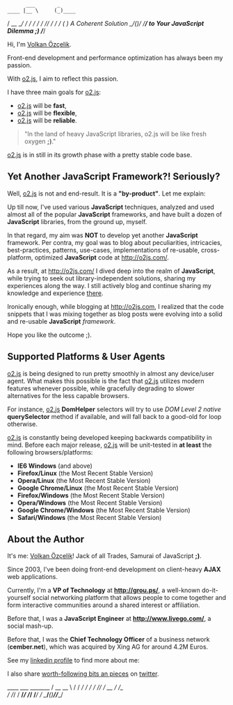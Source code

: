           ___       _
    ____ |__ \     (_)____
   / __ \__/ /    / / ___/
  / /_/ / __/_   / (__  )   A Coherent Solution
  \____/____(_)_/ /____/  to Your JavaScript Dilemma ;)
             /___/

Hi, I'm [Volkan Özçelik][1].

Front-end development and performance optimization has always been my passion.

With [o2.js][2], I aim to reflect this passion.

I have three main goals for [o2.js][2]:

* [o2.js][2] will be **fast**,
* [o2.js][2] will be **flexible**,
* [o2.js][2] will be **reliable**.

> "In the land of heavy JavaScript libraries,
> o2.js will be like fresh oxygen **;)**."

[o2.js][2] is in still in its growth phase with a pretty stable code base.

## Yet Another JavaScript Framework?! Seriously?

Well, [o2.js][2] is not and end-result. It is a **"by-product"**.
Let me explain:

Up till now, I've used various **JavaScript** techniques, analyzed and used
almost all of the popular **JavaScript** frameworks, and have built a dozen
of **JavaScript** libraries, from the ground up, myself.

In that regard, my aim was **NOT** to develop yet another **JavaScript**
framework. Per contra, my goal was to blog about peculiarities,
intricacies, best-practices, patterns, use-cases, implementations of
re-usable, cross-platform, optimized **JavaScript** code at <http://o2js.com/>.

As a result, at <http://o2js.com/> I dived deep into the realm of
**JavaScript**, while trying to seek out library-independent solutions,
sharing my experiences along the way. I still actively blog and continue
sharing my knowledge and experience [there][2].

Ironically enough, while blogging at <http://o2js.com>, I realized that the code
snippets that I was mixing together as blog posts were evolving into a solid
and re-usable **JavaScript** *framework*.

Hope you like the outcome ;).

## Supported Platforms & User Agents

[o2.js][2] is being designed to run pretty smoothly in almost any device/user
agent. What makes this possible is the fact that [o2.js][2] utilizes modern
features whenever possible, while gracefully degrading to slower alternatives
for the less capable browsers.

For instance, [o2.js][2] **DomHelper** selectors will try to use
*DOM Level 2* *native* **querySelector** method if available, and will fall back
to a good-old for loop otherwise.

[o2.js][2] is constantly being developed keeping backwards compatibility in
mind. Before each major release, [o2.js][2] will be unit-tested in **at least**
the following browsers/platforms:

* **IE6 Windows** (and above)
* **Firefox/Linux** (the Most Recent Stable Version)
* **Opera/Linux** (the Most Recent Stable Version)
* **Google Chrome/Linux** (the Most Recent Stable Version)
* **Firefox/Windows** (the Most Recent Stable Version)
* **Opera/Windows** (the Most Recent Stable Version)
* **Google Chrome/Windows** (the Most Recent Stable Version)
* **Safari/Windows** (the Most Recent Stable Version)

## About the Author

It's me: [Volkan Özçelik][1]!
Jack of all Trades, Samurai of JavaScript **;)**.

Since 2003, I've been doing front-end development on client-heavy **AJAX** web
applications.

Currently, I'm a **VP of Technology** at **<http://grou.ps/>**, a well-known
do-it-yourself social networking platform that allows people to come together
and form interactive communities around a shared interest or affiliation.

Before that, I was a **JavaScript Engineer** at **<http://www.livego.com/>**,
a social mash-up.

Before that, I was the **Chief Technology Officer** of a business network
(**cember.net**), which was acquired by Xing AG for around 4.2M Euros.

See my [linkedin profile][1] to find more about me:

I also share [worth-following bits an pieces][3] on [twitter][3].

[1]: http://linkedin.com/in/volkanozcelik "Volkan Özçelik (LinkedIn)"
[2]: http://o2js.com/ "o2js.com - A Coherent Solution to Your JavaScript Dilemma"
[3]: http://twitter.com/linkibol "linkibol.com - Web2.0 Social Bookmarking"
       ____ ___        _______
      / __ \__ \      / / ___/
     / / / /_/ / __  / /\__ \
    / /_/ / __/_/ /_/ /___/ /
    \____/____(_)____//____/
